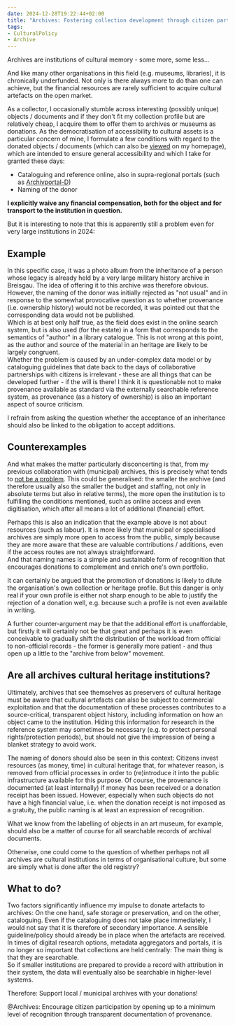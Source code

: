 ```yaml
---
date: 2024-12-28T19:22:44+02:00
title: "Archives: Fostering collection development through citizen participation"
tags:
- CulturalPolicy
- Archive
---
```


Archives are institutions of cultural memory - some more, some less...
<!--more-->
And like many other organisations in this field (e.g. museums, libraries), it is chronically underfunded. Not only is there always more to do than one can achieve, but the financial resources are rarely sufficient to acquire cultural artefacts on the open market.

As a collector, I occasionally stumble across interesting (possibly unique) objects / documents and if they don't fit my collection profile but are relatively cheap, I acquire them to offer them to archives or museums as donations. As the democratisation of accessibility to cultural assets is a particular concern of mine, I formulate a few conditions with regard to the donated objects / documents (which can also be [viewed](https://christianmahnke.de/en/collections/#donations) on my homepage), which are intended to ensure general accessibility and which I take for granted these days:
* Cataloguing and reference online, also in supra-regional portals (such as [Archivportal-D](https://www.archivportal-d.de/))
* Naming of the donor

**I explicitly waive any financial compensation, both for the object and for transport to the institution in question.**

But it is interesting to note that this is apparently still a problem even for very large institutions in 2024:

## Example

In this specific case, it was a photo album from the inheritance of a person whose legacy is already held by a very large military history archive in Breisgau. The idea of offering it to this archive was therefore obvious.<br/>
However, the naming of the donor was initially rejected as "not usual" and in response to the somewhat provocative question as to whether provenance (i.e. ownership history) would not be recorded, it was pointed out that the corresponding data would not be published.<br/>
Which is at best only half true, as the field does exist in the online search system, but is also used (for the estate) in a form that corresponds to the semantics of "author" in a library catalogue. This is not wrong at this point, as the author and source of the material in an heritage are likely to be largely congruent.<br/>
Whether the problem is caused by an under-complex data model or by cataloguing guidelines that date back to the days of collaborative partnerships with citizens is irrelevant - these are all things that can be developed further - if the will is there! I think it is questionable not to make provenance available as standard via the externally searchable reference system, as provenance (as a history of ownership) is also an important aspect of source criticism.

I refrain from asking the question whether the acceptance of an inheritance should also be linked to the obligation to accept additions.

## Counterexamples

And what makes the matter particularly disconcerting is that, from my previous collaboration with (municipal) archives, this is precisely what tends to [not be a problem](https://christianmahnke.de/en/collections/donations/). This could be generalised: the smaller the archive (and therefore usually also the smaller the budget and staffing, not only in absolute terms but also in relative terms), the more open the institution is to fulfilling the conditions mentioned, such as online access and even digitisation, which after all means a lot of additional (financial) effort.

Perhaps this is also an indication that the example above is not about resources (such as labour). It is more likely that municipal or specialised archives are simply more open to access from the public, simply because they are more aware that these are valuable contributions / additions, even if the access routes are not always straightforward.<br/>
And that naming names is a simple and sustainable form of recognition that encourages donations to complement and enrich one's own portfolio.

It can certainly be argued that the promotion of donations is likely to dilute the organisation's own collection or heritage profile. But this danger is only real if your own profile is either not sharp enough to be able to justify the rejection of a donation well, e.g. because such a profile is not even available in writing.

A further counter-argument may be that the additional effort is unaffordable, but firstly it will certainly not be that great and perhaps it is even conceivable to gradually shift the distribution of the workload from official to non-official records - the former is generally more patient - and thus open up a little to the "archive from below" movement.

## Are all archives cultural heritage institutions?

Ultimately, archives that see themselves as preservers of cultural heritage must be aware that cultural artefacts can also be subject to commercial exploitation and that the documentation of these processes contributes to a source-critical, transparent object history, including information on how an object came to the institution. Hiding this information for research in the reference system may sometimes be necessary (e.g. to protect personal rights/protection periods), but should not give the impression of being a blanket strategy to avoid work.

The naming of donors should also be seen in this context: Citizens invest resources (as money, time) in cultural heritage that, for whatever reason, is removed from official processes in order to (re)introduce it into the public infrastructure available for this purpose. Of course, the provenance is documented (at least internally) if money has been received or a donation receipt has been issued. However, especially when such objects do not have a high financial value, i.e. when the donation receipt is not imposed as a gratuity, the public naming is at least an expression of recognition.

What we know from the labelling of objects in an art museum, for example, should also be a matter of course for all searchable records of archival documents.

Otherwise, one could come to the question of whether perhaps not all archives are cultural institutions in terms of organisational culture, but some are simply what is done after the old registry?

## What to do?
Two factors significantly influence my impulse to donate artefacts to archives: On the one hand, safe storage or preservation, and on the other, cataloguing. Even if the cataloguing does not take place immediately, I would not say that it is therefore of secondary importance. A sensible guideline/policy should already be in place when the artefacts are received.<br/>
In times of digital research options, metadata aggregators and portals, it is no longer so important that collections are held centrally: The main thing is that they are searchable.<br/>
So if smaller institutions are prepared to provide a record with attribution in their system, the data will eventually also be searchable in higher-level systems.

<p class="cta">Therefore: Support local / municipal archives with your donations!</p>
<p class="cta">@Archives: Encourage citizen participation by opening up to a minimum level of recognition through transparent documentation of provenance.</p>
